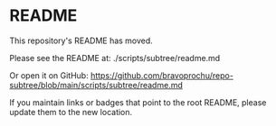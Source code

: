# README

This repository's README has moved.

Please see the README at: ./scripts/subtree/readme.md

Or open it on GitHub: https://github.com/bravoprochu/repo-subtree/blob/main/scripts/subtree/readme.md

If you maintain links or badges that point to the root README, please update them to the new location.